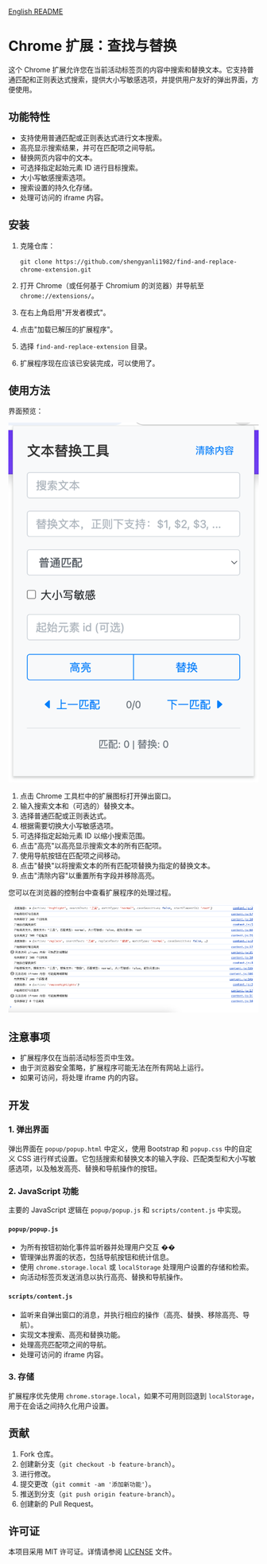 [English README](README.md)

# Chrome 扩展：查找与替换

这个 Chrome 扩展允许您在当前活动标签页的内容中搜索和替换文本。它支持普通匹配和正则表达式搜索，提供大小写敏感选项，并提供用户友好的弹出界面，方便使用。

## 功能特性

-   支持使用普通匹配或正则表达式进行文本搜索。
-   高亮显示搜索结果，并可在匹配项之间导航。
-   替换网页内容中的文本。
-   可选择指定起始元素 ID 进行目标搜索。
-   大小写敏感搜索选项。
-   搜索设置的持久化存储。
-   处理可访问的 iframe 内容。

## 安装

1. 克隆仓库：

    ```
    git clone https://github.com/shengyanli1982/find-and-replace-chrome-extension.git
    ```

2. 打开 Chrome（或任何基于 Chromium 的浏览器）并导航至 `chrome://extensions/`。
3. 在右上角启用"开发者模式"。
4. 点击"加载已解压的扩展程序"。
5. 选择 `find-and-replace-extension` 目录。
6. 扩展程序现在应该已安装完成，可以使用了。

## 使用方法

界面预览：

![win](./assets/popup.png)

1. 点击 Chrome 工具栏中的扩展图标打开弹出窗口。
2. 输入搜索文本和（可选的）替换文本。
3. 选择普通匹配或正则表达式。
4. 根据需要切换大小写敏感选项。
5. 可选择指定起始元素 ID 以缩小搜索范围。
6. 点击"高亮"以高亮显示搜索文本的所有匹配项。
7. 使用导航按钮在匹配项之间移动。
8. 点击"替换"以将搜索文本的所有匹配项替换为指定的替换文本。
9. 点击"清除内容"以重置所有字段并移除高亮。

您可以在浏览器的控制台中查看扩展程序的处理过程。

![console](./assets/console.png)

## 注意事项

-   扩展程序仅在当前活动标签页中生效。
-   由于浏览器安全策略，扩展程序可能无法在所有网站上运行。
-   如果可访问，将处理 iframe 内的内容。

## 开发

### 1. 弹出界面

弹出界面在 `popup/popup.html` 中定义，使用 Bootstrap 和 `popup.css` 中的自定义 CSS 进行样式设置。它包括搜索和替换文本的输入字段、匹配类型和大小写敏感选项，以及触发高亮、替换和导航操作的按钮。

### 2. JavaScript 功能

主要的 JavaScript 逻辑在 `popup/popup.js` 和 `scripts/content.js` 中实现。

#### `popup/popup.js`

-   为所有按钮初始化事件监听器并处理用户交互 ��
-   管理弹出界面的状态，包括导航按钮和统计信息。
-   使用 `chrome.storage.local` 或 `localStorage` 处理用户设置的存储和检索。
-   向活动标签页发送消息以执行高亮、替换和导航操作。

#### `scripts/content.js`

-   监听来自弹出窗口的消息，并执行相应的操作（高亮、替换、移除高亮、导航）。
-   实现文本搜索、高亮和替换功能。
-   处理高亮匹配项之间的导航。
-   处理可访问的 iframe 内容。

### 3. 存储

扩展程序优先使用 `chrome.storage.local`，如果不可用则回退到 `localStorage`，用于在会话之间持久化用户设置。

## 贡献

1. Fork 仓库。
2. 创建新分支（`git checkout -b feature-branch`）。
3. 进行修改。
4. 提交更改（`git commit -am '添加新功能'`）。
5. 推送到分支（`git push origin feature-branch`）。
6. 创建新的 Pull Request。

## 许可证

本项目采用 MIT 许可证。详情请参阅 [LICENSE](LICENSE) 文件。
